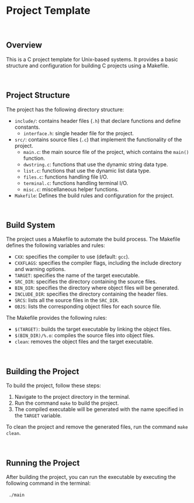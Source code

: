 <br>

# Project Template

<br>

## Overview

This is a C project template for Unix-based systems. It provides a basic structure and configuration for building C projects using a Makefile.

<br>

## Project Structure

The project has the following directory structure:

- `include/`: contains header files (`.h`) that declare functions and define constants.
  - `interface.h`: single header file for the project.
- `src/`: contains source files (`.c`) that implement the functionality of the project.
  - `main.c`: the main source file of the project, which contains the `main()` function.
  - `dwstring.c`: functions that use the dynamic string data type.
  - `list.c`: functions that use the dynamic list data type.
  - `files.c`: functions handling file I/O.
  - `terminal.c`: functions handling terminal I/O.
  - `misc.c`: miscellaneous helper functions. 
- `Makefile`: Defines the build rules and configuration for the project.

<br>

## Build System

The project uses a Makefile to automate the build process. The Makefile defines the following variables and rules:

- `CXX`: specifies the compiler to use (default: `gcc`).
- `CXXFLAGS`: specifies the compiler flags, including the include directory and warning options.
- `TARGET`: specifies the name of the target executable.
- `SRC_DIR`: specifies the directory containing the source files.
- `BIN_DIR`: specifies the directory where object files will be generated.
- `INCLUDE_DIR`: specifies the directory containing the header files.
- `SRCS`: lists all the source files in the `SRC_DIR`.
- `OBJS`: lists the corresponding object files for each source file.

The Makefile provides the following rules:

- `$(TARGET)`: builds the target executable by linking the object files.
- `$(BIN_DIR)/%.o`: compiles the source files into object files.
- `clean`: removes the object files and the target executable.

<br>

## Building the Project

To build the project, follow these steps:

1. Navigate to the project directory in the terminal.
2. Run the command `make` to build the project.
3. The compiled executable will be generated with the name specified in the `TARGET` variable.

To clean the project and remove the generated files, run the command `make clean`.

<br>

## Running the Project

After building the project, you can run the executable by executing the following command in the terminal:

​```
./main
​```

<br>